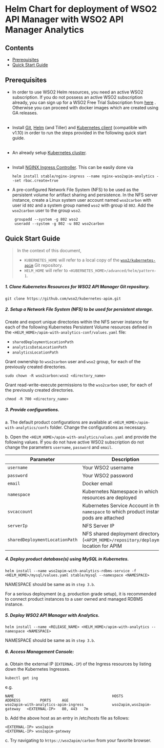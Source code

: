 # Helm Chart for deployment of WSO2 API Manager with WSO2 API Manager Analytics

## Contents

* [Prerequisites](#prerequisites)
* [Quick Start Guide](#quick-start-guide)

## Prerequisites

* In order to use WSO2 Helm resources, you need an active WSO2 subscription. If you do not possess an active WSO2
  subscription already, you can sign up for a WSO2 Free Trial Subscription from [here](https://wso2.com/free-trial-subscription)
  . Otherwise you can proceed with docker images which are created using GA releases.<br><br>

* Install [Git](https://git-scm.com/book/en/v2/Getting-Started-Installing-Git), [Helm](https://github.com/kubernetes/helm/blob/master/docs/install.md)
(and Tiller) and [Kubernetes client](https://kubernetes.io/docs/tasks/tools/install-kubectl/) (compatible with v1.10) in order to run the 
steps provided in the following quick start guide.<br><br>

* An already setup [Kubernetes cluster](https://kubernetes.io/docs/setup/pick-right-solution/).<br><br>

* Install [NGINX Ingress Controller](https://kubernetes.github.io/ingress-nginx/deploy/). This can be easily done via
 
  ```
  helm install stable/nginx-ingress --name nginx-wso2apim-analytics --set rbac.create=true
  ```
  
* A pre-configured Network File System (NFS) to be used as the persistent volume for artifact sharing and persistence.
In the NFS server instance, create a Linux system user account named `wso2carbon` with user id `802` and a system group named `wso2` with group id `802`.
Add the `wso2carbon` user to the group `wso2`.

  ```
   groupadd --system -g 802 wso2
   useradd --system -g 802 -u 802 wso2carbon
  ```
  
## Quick Start Guide    

>In the context of this document, <br>
>* `KUBERNETES_HOME` will refer to a local copy of the [`wso2/kubernetes-apim`](https://github.com/wso2/kubernetes-apim/)
Git repository. <br>
>* `HELM_HOME` will refer to `<KUBERNETES_HOME>/advanced/helm/pattern-1`. <br>

##### 1. Clone Kubernetes Resources for WSO2 API Manager Git repository.

```
git clone https://github.com/wso2/kubernetes-apim.git
```

##### 2. Setup a Network File System (NFS) to be used for persistent storage.

Create and export unique directories within the NFS server instance for each of the following Kubernetes Persistent Volume
resources defined in the `<HELM_HOME>/apim-with-analytics-conf/values.yaml` file:

* `sharedDeploymentLocationPath`
* `analyticsDataLocationPath`
* `analyticsLocationPath`

Grant ownership to `wso2carbon` user and `wso2` group, for each of the previously created directories.

  ```
  sudo chown -R wso2carbon:wso2 <directory_name>
  ```

Grant read-write-execute permissions to the `wso2carbon` user, for each of the previously created directories.

  ```
  chmod -R 700 <directory_name>
  ```

##### 3. Provide configurations.

a. The default product configurations are available at `<HELM_HOME>/apim-with-analytics/confs` folder. Change the
configurations as necessary.

b. Open the `<HELM_HOME>/apim-with-analytics/values.yaml` and provide the following values. If you do not have active 
WSO2 subscription do not change the parameters `username`, `password` and `email`.

| Parameter                       | Description                                                                               |
|---------------------------------|-------------------------------------------------------------------------------------------|
| `username`                      | Your WSO2 username                                                                        |
| `password`                      | Your WSO2 password                                                                        |
| `email`                         | Docker email                                                                              |
| `namespace`                     | Kubernetes Namespace in which the resources are deployed                                  |
| `svcaccount`                    | Kubernetes Service Account in the `namespace` to which product instance pods are attached |
| `serverIp`                      | NFS Server IP                                                                             |
| `sharedDeploymentLocationPath`  | NFS shared deployment directory (`<APIM_HOME>/repository/deployment`) location for APIM   |


##### 4. Deploy product database(s) using MySQL in Kubernetes.

```
helm install --name wso2apim-with-analytics-rdbms-service -f <HELM_HOME>/mysql/values.yaml stable/mysql --namespace <NAMESPACE>
```

NAMESPACE should be same as in `step 3.b`.

For a serious deployment (e.g. production grade setup), it is recommended to connect product instances to a user owned and managed RDBMS instance.

##### 5. Deploy WSO2 API Manager with Analytics.

```
helm install --name <RELEASE_NAME> <HELM_HOME>/apim-with-analytics --namespace <NAMESPACE>
```

NAMESPACE should be same as in `step 3.b`.

##### 6. Access Management Console:

a. Obtain the external IP (`EXTERNAL-IP`) of the Ingress resources by listing down the Kubernetes Ingresses.

  ```
  kubectl get ing
  ```

e.g.

```
NAME                                             HOSTS                       ADDRESS         PORTS     AGE
wso2apim-with-analytics-apim-ingress             wso2apim,wso2apim-gateway   <EXTERNAL-IP>   80, 443   7m
```

b. Add the above host as an entry in /etc/hosts file as follows:

  ```
  <EXTERNAL-IP>	wso2apim
  <EXTERNAL-IP>	wso2apim-gateway
  ```

c. Try navigating to `https://wso2apim/carbon` from your favorite browser.
